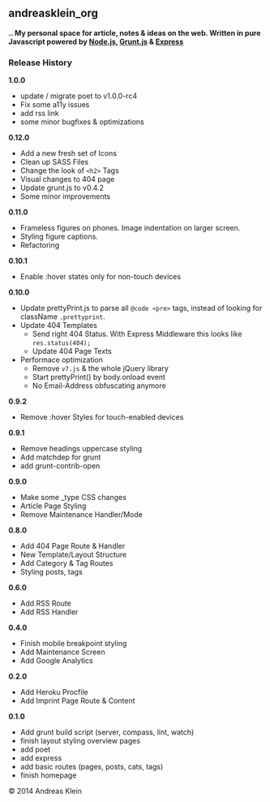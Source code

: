 ## andreasklein_org

**.. My personal space for article, notes & ideas on the web. Written in pure Javascript powered by [Node.js](http://nodejs.org/), [Grunt.js](http://gruntjs.com/) & [Express](http://expressjs.com/)**


### Release History

**1.0.0**
* update / migrate poet to v1.0.0-rc4
* Fix some a11y issues
* add rss link
* some minor bugfixes & optimizations

**0.12.0**

* Add a new fresh set of Icons
* Clean up SASS Files
* Change the look of `<h2>` Tags
* Visual changes to 404 page
* Update grunt.js to v0.4.2
* Some minor improvements

**0.11.0**

* Frameless figures on phones. Image indentation on larger screen.
* Styling figure captions.
* Refactoring

**0.10.1**

* Enable :hover states only for non-touch devices


**0.10.0**

* Update prettyPrint.js to parse all `@code <pre>` tags, instead of looking for className `.prettyprint`.
* Update 404 Templates
  * Send right 404 Status. With Express Middleware this looks like `res.status(404);`
  * Update 404 Page Texts
* Performace optimization
  * Remove `v7.js` & the whole jQuery library
  * Start prettyPrint() by body.onload event
  * No Email-Address obfuscating anymore

**0.9.2**

* Remove :hover Styles for touch-enabled devices

**0.9.1**

* Remove headings uppercase styling
* Add matchdep for grunt
* add grunt-contrib-open

**0.9.0**

* Make some _type CSS changes
* Article Page Styling
* Remove Maintenance Handler/Mode

**0.8.0**

* Add 404 Page Route & Handler
* New Template/Layout Structure
* Add Category & Tag Routes
* Styling posts, tags

**0.6.0**

* Add RSS Route
* Add RSS Handler

**0.4.0**

* Finish mobile breakpoint styling
* Add Maintenance Screen
* Add Google Analytics

**0.2.0**

* Add Heroku Procfile
* Add Imprint Page Route & Content

**0.1.0**

* Add grunt build script (server, compass, lint, watch)
* finish layout styling overview pages
* add poet
* add express
* add basic routes (pages, posts, cats, tags)
* finish homepage


&copy; 2014 Andreas Klein
